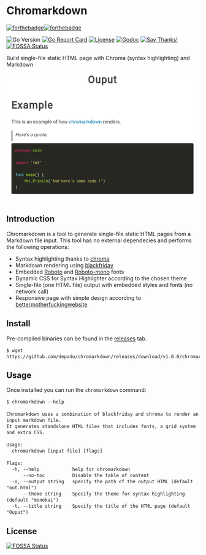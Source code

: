 # Chromarkdown

[![forthebadge](https://forthebadge.com/images/badges/made-with-go.svg)](https://forthebadge.com)[![forthebadge](https://forthebadge.com/images/badges/built-with-love.svg)](https://forthebadge.com)

![Go Version](https://img.shields.io/badge/Go%20Version-latest-brightgreen.svg)
[![Go Report Card](https://goreportcard.com/badge/github.com/depado/chromarkdown)](https://goreportcard.com/report/github.com/depado/chromarkdown)
[![License](https://img.shields.io/badge/license-MIT-blue.svg)](https://github.com/depado/chromarkdown/blob/master/LICENSE)
[![Godoc](https://godoc.org/github.com/depado/chromarkdown?status.svg)](https://godoc.org/github.com/depado/chromarkdown)
[![Say Thanks!](https://img.shields.io/badge/Say%20Thanks-!-1EAEDB.svg)](https://saythanks.io/to/Depado)
[![FOSSA Status](https://app.fossa.io/api/projects/git%2Bgithub.com%2Fdepado%2Fchromarkdown.svg?type=shield)](https://app.fossa.io/projects/git%2Bgithub.com%2Fdepado%2Fchromarkdown?ref=badge_shield)

Build single-file static HTML page with Chroma (syntax highlighting) and Markdown

![screenshot](https://github.com/depado/chromarkdown/blob/master/img/screenshot.png)

## Introduction

Chromarkdown is a tool to generate single-file static HTML pages from a
Markdown file input. This tool has no external dependecies and performs the
following operations:

- Syntax highlighting thanks to [chroma](https://github.com/alecthomas/chroma)
- Markdown rendering using [blackfriday](https://github.com/russross/blackfriday)
- Embedded [Roboto](https://fonts.google.com/specimen/Roboto) and
[Roboto-mono](https://fonts.google.com/specimen/Roboto+Mono) fonts
- Dynamic CSS for Syntax Highlighter according to the chosen theme
- Single-file (one HTML file) output with embedded styles and fonts (no network
call)
- Responsive page with simple design according to
[bettermotherfuckingwebsite](http://bettermotherfuckingwebsite.com/)

## Install

Pre-compiled binaries can be found in the [releases](https://github.com/depado/chromarkdown/releases)
tab.

```
$ wget https://github.com/depado/chromarkdown/releases/download/v1.0.0/chromarkdown_linux_amd64
```

## Usage

Once installed you can run the `chromarkdown` command:

```
$ chromarkdown --help

Chromarkdown uses a combination of blackfriday and chroma to render an input markdown file.
It generates standalone HTML files that includes fonts, a grid system and extra CSS.

Usage:
  chromarkdown [input file] [flags]

Flags:
  -h, --help            help for chromarkdown
      --no-toc          Disable the table of content
  -o, --output string   specify the path of the output HTML (default "out.html")
      --theme string    Specify the theme for syntax highlighting (default "monokai")
  -t, --title string    Specify the title of the HTML page (default "Ouput")
```


## License
[![FOSSA Status](https://app.fossa.io/api/projects/git%2Bgithub.com%2Fdepado%2Fchromarkdown.svg?type=large)](https://app.fossa.io/projects/git%2Bgithub.com%2Fdepado%2Fchromarkdown?ref=badge_large)

